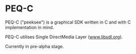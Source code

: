 # PEQ-C
PEQ-C ("peeksee") is a graphical SDK written in C and with C implementation in mind.

PEQ-C utilises Single DirectMedia Layer (www.libsdl.org).

Currently in pre-alpha stage.


